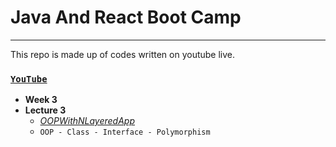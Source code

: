 # Java And React Boot Camp 
---
This repo is made up of codes written on youtube live.

### [`YouTube`](https://www.youtube.com/watch?v=2Vx_Z-5Dr4I&t=4511s)
 - **Week 3**
 - **Lecture 3**
	 - [*OOPWithNLayeredApp*](https://github.com/huseyinidin/KodlamaioJava2022/tree/main/week3/oopWithNLayeredApp/src/oopWithNLayeredApp)
	 - `OOP - Class - Interface - Polymorphism`
	